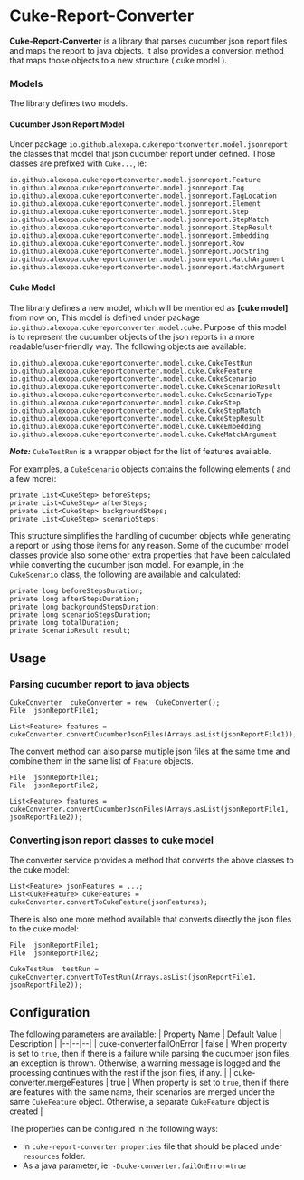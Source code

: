 # Cuke-Report-Converter

**Cuke-Report-Converter** is a library that parses cucumber json report files and maps the report to java objects. It also provides a conversion method that maps those objects to a new structure ( cuke model ).

### Models
The library defines two models.

#### Cucumber Json Report Model
Under package `io.github.alexopa.cukereportconverter.model.jsonreport` the classes that model that json cucumber report under defined. Those classes are prefixed with `Cuke...`, ie:
```
io.github.alexopa.cukereportconverter.model.jsonreport.Feature
io.github.alexopa.cukereportconverter.model.jsonreport.Tag
io.github.alexopa.cukereportconverter.model.jsonreport.TagLocation
io.github.alexopa.cukereportconverter.model.jsonreport.Element
io.github.alexopa.cukereportconverter.model.jsonreport.Step
io.github.alexopa.cukereportconverter.model.jsonreport.StepMatch
io.github.alexopa.cukereportconverter.model.jsonreport.StepResult
io.github.alexopa.cukereportconverter.model.jsonreport.Embedding
io.github.alexopa.cukereportconverter.model.jsonreport.Row
io.github.alexopa.cukereportconverter.model.jsonreport.DocString
io.github.alexopa.cukereportconverter.model.jsonreport.MatchArgument
io.github.alexopa.cukereportconverter.model.jsonreport.MatchArgument
```

#### Cuke Model
The library defines a new model, which will be mentioned as **[cuke model]** from now on, This model is defined under package `io.github.alexopa.cukereporconverter.model.cuke`. Purpose of this model is to represent the cucumber objects of the json reports in a more readable/user-friendly way. The following objects are available:
```
io.github.alexopa.cukereportconverter.model.cuke.CukeTestRun
io.github.alexopa.cukereportconverter.model.cuke.CukeFeature
io.github.alexopa.cukereportconverter.model.cuke.CukeScenario
io.github.alexopa.cukereportconverter.model.cuke.CukeScenarioResult
io.github.alexopa.cukereportconverter.model.cuke.CukeScenarioType
io.github.alexopa.cukereportconverter.model.cuke.CukeStep
io.github.alexopa.cukereportconverter.model.cuke.CukeStepMatch
io.github.alexopa.cukereportconverter.model.cuke.CukeStepResult
io.github.alexopa.cukereportconverter.model.cuke.CukeEmbedding
io.github.alexopa.cukereportconverter.model.cuke.CukeMatchArgument
```

***Note:*** `CukeTestRun` is a wrapper object for the list of features available.

For examples, a `CukeScenario` objects contains the following elements ( and a few more):
```
private List<CukeStep> beforeSteps;
private List<CukeStep> afterSteps;
private List<CukeStep> backgroundSteps;
private List<CukeStep> scenarioSteps;
```
This structure simplifies the handling of cucumber objects while generating a report or using those items for any reason.
Some of the cucumber model classes provide also some other extra properties that have been calculated while converting the cucumber json model.
For example, in the `CukeScenario` class, the following are available and calculated:
```
private long beforeStepsDuration;
private long afterStepsDuration;
private long backgroundStepsDuration;
private long scenarioStepsDuration;
private long totalDuration;
private ScenarioResult result;
```


## Usage
### Parsing cucumber report to java objects
```
CukeConverter  cukeConverter = new  CukeConverter();
File  jsonReportFile1;

List<Feature> features = cukeConverter.convertCucumberJsonFiles(Arrays.asList(jsonReportFile1));
```
The convert method can also parse multiple json files at the same time and combine them in the same list of `Feature` objects.
```
File  jsonReportFile1;
File  jsonReportFile2;

List<Feature> features = cukeConverter.convertCucumberJsonFiles(Arrays.asList(jsonReportFile1, jsonReportFile2));
```


### Converting json report classes to cuke model
The converter service provides a method that converts the above classes to the cuke model:
```
List<Feature> jsonFeatures = ...;
List<CukeFeature> cukeFeatures = cukeConverter.convertToCukeFeature(jsonFeatures);
```

There is also one more method available that converts directly the json files to the cuke model:
```
File  jsonReportFile1;
File  jsonReportFile2;

CukeTestRun  testRun = cukeConverter.convertToTestRun(Arrays.asList(jsonReportFile1, jsonReportFile2));
```

## Configuration
The following parameters are available:
| Property Name | Default Value  | Description |
|--|--|--|
| cuke-converter.failOnError  | false | When property is set to `true`, then if there is a failure while parsing the cucumber json files, an exception is thrown. Otherwise, a warning message is logged and the processing continues with the rest if the json files, if any.  |
| cuke-converter.mergeFeatures | true | When property is set to `true`, then if there are features with the same name, their scenarios are merged under the same `CukeFeature` object. Otherwise, a separate `CukeFeature` object is created |


The properties can be configured in the following ways:
- In `cuke-report-converter.properties` file that should be placed under `resources` folder.
- As a java parameter, ie: `-Dcuke-converter.failOnError=true`
